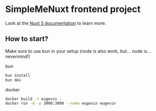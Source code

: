 # SimpleMeNuxt frontend project

Look at the [Nuxt 3 documentation](https://nuxt.com/docs/getting-started/introduction) to learn more.

## How to start?

Make sure to use bun in your setup (node is also work, but... node is... nevermind!)

bun
```bash
bun install
bun dev
```

docker
```bash
docker build -t eugevin .
docker run -d -p 3000:3000 --name eugevin eugevin
```